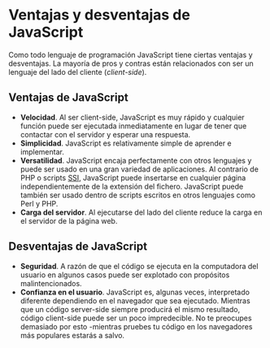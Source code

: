 # Ventajas y desventajas de JavaScript

Como todo lenguaje de programación JavaScript tiene ciertas ventajas y desventajas. La mayoría de pros y contras están relacionados con ser un lenguaje del lado del cliente (_client-side_).
## Ventajas de JavaScript
- **Velocidad**. Al ser client-side, JavaScript es muy rápido y cualquier función puede ser ejecutada inmediatamente en lugar de tener que contactar con el servidor y esperar una respuesta.
- **Simplicidad**. JavaScript es relativamente simple de aprender e implementar.
- **Versatilidad**. JavaScript encaja perfectamente con otros lenguajes y puede ser usado en una gran variedad de aplicaciones. Al contrario de PHP o scripts [SSI](https://es.wikipedia.org/wiki/Server_Side_Includes), JavaScript puede insertarse en cualquier página independientemente de la extensión del fichero. JavaScript puede también ser usado dentro de scripts escritos en otros lenguajes como Perl y PHP.
- **Carga del servidor**. Al ejecutarse del lado del cliente reduce la carga en el servidor de la página web.
## Desventajas de JavaScript
- **Seguridad**. A razón de que el código se ejecuta en la computadora del usuario en algunos casos puede ser explotado con propósitos malintencionados.
- **Confianza en el usuario**. JavaScript es, algunas veces, interpretado diferente dependiendo en el navegador que sea ejecutado. Mientras que un código server-side siempre producirá el mismo resultado, código client-side puede ser un poco impredecible. No te preocupes demasiado por esto -mientras pruebes tu código en los navegadores más populares estarás a salvo.
